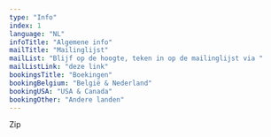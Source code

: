 ```yaml
---
type: "Info"
index: 1
language: "NL"
infoTitle: "Algemene info"
mailTitle: "Mailinglijst"
mailList: "Blijf op de hoogte, teken in op de mailinglijst via "
mailListLink: "deze link"
bookingsTitle: "Boekingen"
bookingBelgium: "België & Nederland"
bookingUSA: "USA & Canada"
bookingOther: "Andere landen"
---
```

Zip